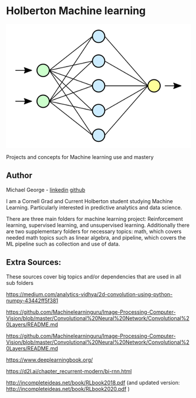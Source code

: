 # Holberton Machine learning 
![Neural Nets in action](./neural_net.png)

Projects and concepts for Machine learning use and mastery

## Author
Michael George - [linkedin](https://www.linkedin.com/in/mageorge/) [github](https://github.com/mag389)

I am a Cornell Grad and Current Holberton student studying Machine Learning. Particularly interested in predictive analytics and data science.

There are three main folders for machine learning project: Reinforcement learning, supervised learning, and unsupervised learning.
Additionally there are two supplementary folders for necessary topics: math, which covers
needed math topics such as linear algebra, and pipeline, which covers the ML pipeline such as 
collection and use of data.

## Extra Sources:
These sources cover big topics and/or dependencies that are used in all sub folders

https://medium.com/analytics-vidhya/2d-convolution-using-python-numpy-43442ff5f381

https://github.com/Machinelearninguru/Image-Processing-Computer-Vision/blob/master/Convolutional%20Neural%20Network/Convolutional%20Layers/README.md

https://github.com/Machinelearninguru/Image-Processing-Computer-Vision/blob/master/Convolutional%20Neural%20Network/Convolutional%20Layers/README.md

https://www.deeplearningbook.org/

https://d2l.ai/chapter_recurrent-modern/bi-rnn.html

http://incompleteideas.net/book/RLbook2018.pdf
(and updated version: http://incompleteideas.net/book/RLbook2020.pdf )


